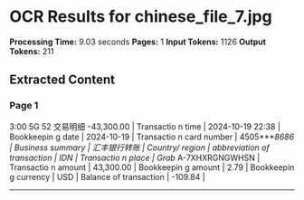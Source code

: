# OCR Results for chinese_file_7.jpg

**Processing Time:** 9.03 seconds
**Pages:** 1
**Input Tokens:** 1126
**Output Tokens:** 211

## Extracted Content

### Page 1

<watermark>3:00<watermark> <watermark>5G 52<watermark> <watermark>交易明细<watermark> <watermark>-43,300.00<watermark> | Transactio n time | 2024-10-19 22:38 | Bookkeepin g date | 2024-10-19 | Transactio n card number | 4505****8686 | Business summary | 汇丰银行转账 | Country/ region | abbreviation of transaction | IDN | Transactio n place | Grab* A-7XHXRGNGWHSN | Transactio n amount | 43,300.00 | Bookkeepin g amount | 2.79 | Bookkeepin g currency | USD | Balance of transaction | -109.84 |

---

